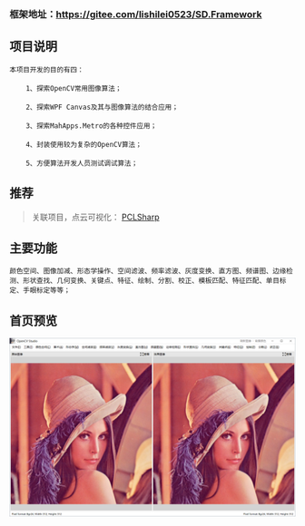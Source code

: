 ### 框架地址：https://gitee.com/lishilei0523/SD.Framework

## 项目说明

    本项目开发的目的有四：

        1、探索OpenCV常用图像算法；
        
        2、探索WPF Canvas及其与图像算法的结合应用；

        3、探索MahApps.Metro的各种控件应用；

        4、封装使用较为复杂的OpenCV算法；

        5、方便算法开发人员测试调试算法；


## 推荐

> 关联项目，点云可视化：
> [PCLSharp](https://gitee.com/lishilei0523/PCLSharp)

## 主要功能
    颜色空间、图像加减、形态学操作、空间滤波、频率滤波、灰度变换、直方图、频谱图、边缘检测、形状查找、几何变换、关键点、特征、绘制、分割、校正、模板匹配、特征匹配、单目标定、手眼标定等等；

## 首页预览
![Index](assets/Index.png)
